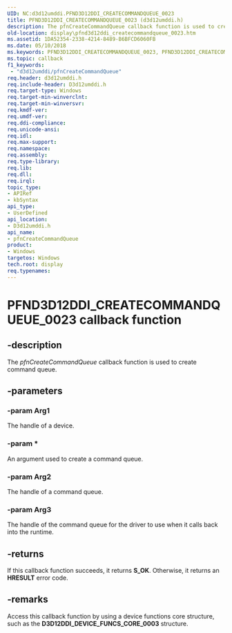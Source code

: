 ```yaml
---
UID: NC:d3d12umddi.PFND3D12DDI_CREATECOMMANDQUEUE_0023
title: PFND3D12DDI_CREATECOMMANDQUEUE_0023 (d3d12umddi.h)
description: The pfnCreateCommandQueue callback function is used to create command queue.
old-location: display\pfnd3d12ddi_createcommandqueue_0023.htm
ms.assetid: 1DA52354-2338-4214-8489-B6BFCD6060FB
ms.date: 05/10/2018
ms.keywords: PFND3D12DDI_CREATECOMMANDQUEUE_0023, PFND3D12DDI_CREATECOMMANDQUEUE_0023 callback, d3d12umddi/pfnCreateCommandQueue, display.pfnd3d12ddi_createcommandqueue_0023, pfnCreateCommandQueue, pfnCreateCommandQueue callback function [Display Devices]
ms.topic: callback
f1_keywords:
 - "d3d12umddi/pfnCreateCommandQueue"
req.header: d3d12umddi.h
req.include-header: D3d12umddi.h
req.target-type: Windows
req.target-min-winverclnt:
req.target-min-winversvr:
req.kmdf-ver:
req.umdf-ver:
req.ddi-compliance:
req.unicode-ansi:
req.idl:
req.max-support:
req.namespace:
req.assembly:
req.type-library:
req.lib:
req.dll:
req.irql:
topic_type:
- APIRef
- kbSyntax
api_type:
- UserDefined
api_location:
- D3d12umddi.h
api_name:
- pfnCreateCommandQueue
product:
- Windows
targetos: Windows
tech.root: display
req.typenames: 
---
```


# PFND3D12DDI_CREATECOMMANDQUEUE_0023 callback function


## -description


The <i>pfnCreateCommandQueue</i> callback function is used to create command queue.


## -parameters




### -param Arg1

The handle of a device.

### -param *

An argument used to create a command queue.

### -param Arg2

The handle of a command queue.

### -param Arg3

The handle of the command queue for the driver to use when it calls back into the runtime.



## -returns



If this callback function succeeds, it returns <b xmlns:loc="http://microsoft.com/wdcml/l10n">S_OK</b>. Otherwise, it returns an <b xmlns:loc="http://microsoft.com/wdcml/l10n">HRESULT</b> error code.




## -remarks



Access this callback function by using a device functions core structure, such as the <b>D3D12DDI_DEVICE_FUNCS_CORE_0003</b> structure.



